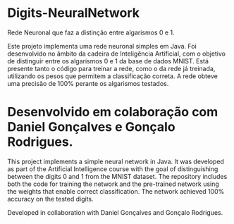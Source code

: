 # Digits-NeuralNetwork
Rede Neuronal que faz a distinção entre algarismos 0 e 1.

Este projeto implementa uma rede neuronal simples em Java. 
Foi desenvolvido no âmbito da cadeira de Inteligência Artificial, com o objetivo de distinguir entre os algarismos 0 e 1 da base de dados MNIST.
Está presente tanto o código para treinar a rede, como o da rede já treinada, utilizando os pesos que permitem a classificação correta. A rede obteve uma precisão de 100% perante os algarismos testados.

Desenvolvido em colaboração com Daniel Gonçalves e Gonçalo Rodrigues.
=========================================================================== 
This project implements a simple neural network in Java. It was developed as part of the Artificial Intelligence course with the goal of distinguishing between the digits 0 and 1 from the MNIST dataset. The repository includes both the code for training the network and the pre-trained network using the weights that enable correct classification. The network achieved 100% accuracy on the tested digits.

Developed in collaboration with Daniel Gonçalves and Gonçalo Rodrigues.

